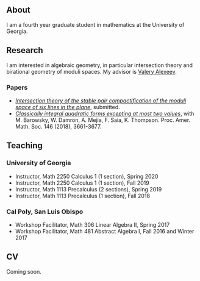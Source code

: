 ## About

I am a fourth year graduate student in mathematics at the University of Georgia.

## Research

I am interested in algebraic geometry, in particular intersection theory and birational geometry of moduli spaces. My advisor is [Valery Alexeev](http://alpha.math.uga.edu/~valery/).

### Papers

- [*Intersection theory of the stable pair compactification of the moduli space of six lines in the plane*](https://arxiv.org/pdf/2009.06056.pdf), submitted.
- [*Classically integral quadratic forms excepting at most two values*](https://arxiv.org/pdf/1608.01656v1.pdf), with M. Barowsky, W. Damron, A. Mejia, F. Saia, K. Thompson. Proc. Amer. Math. Soc. 146 (2018), 3661-3677.

## Teaching

### University of Georgia

- Instructor, Math 2250 Calculus 1 (1 section), Spring 2020
- Instructor, Math 2250 Calculus 1 (1 section), Fall 2019
- Instructor, Math 1113 Precalculus (2 sections), Spring 2019
- Instructor, Math 1113 Precalculus (1 section), Fall 2018

### Cal Poly, San Luis Obispo

- Workshop Facilitator, Math 306 Linear Algebra II, Spring 2017
- Workshop Facilitator, Math 481 Abstract Algebra I, Fall 2016 and Winter 2017

## CV

Coming soon.

